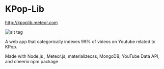 # KPop-Lib

http://kpoplib.meteor.com

![alt tag](http://i.imgur.com/qPEDm01.png)

A web app that categorically indexes 99% of videos on Youtube related to KPop. 

Made with Node.js , Meteor.js, materializecss, MongoDB, YouTube Data API, and cheerio npm package 


